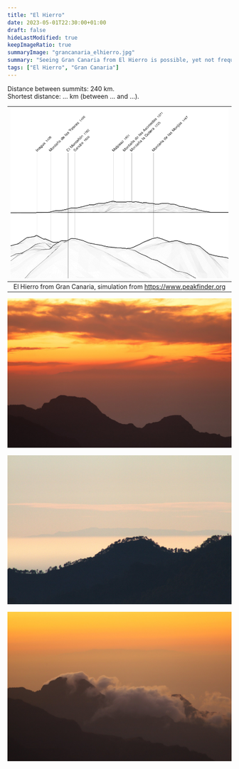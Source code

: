 ```yaml
---
title: "El Hierro"
date: 2023-05-01T22:30:00+01:00
draft: false
hideLastModified: true
keepImageRatio: true
summaryImage: "grancanaria_elhierro.jpg"
summary: "Seeing Gran Canaria from El Hierro is possible, yet not frequent."
tags: ["El Hierro", "Gran Canaria"]
---
```



Distance between summits: 240 km.    
Shortest distance: ... km (between ... and ...).

| ![El Hierro panorama](grancanaria_elhierro_pano.png) | 
|:--:| 
| El Hierro from Gran Canaria, simulation from https://www.peakfinder.org |

![El Hierro seen from Gran Canaria](grancanaria_elhierro.jpg)

![El Hierro seen from Gran Canaria](grancanaria_elhierro2.jpg)

![El Hierro seen from Gran Canaria](grancanaria_elhierro3.jpg)



